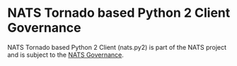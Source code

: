# NATS Tornado based Python 2 Client Governance

NATS Tornado based Python 2 Client (nats.py2) is part of the NATS project and is subject to the [NATS Governance](https://github.com/nats-io/nats-general/blob/master/GOVERNANCE.md).

